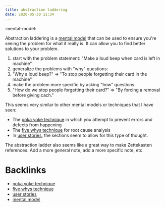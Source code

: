 ```yaml
---
title: abstraction laddering
date: 2020-05-30 11:34
---
```


:mental-model:

Abstraction laddering is a [mental model](82) that can be used to ensure you're
seeing the problem for what it really is. It can allow you to find better solutions
to your problem.

1. start with the problem statement: "Make a loud beep when card is left in machine"
2. generalize the problems with "why" questions:
  1. "Why a loud beep?" => "To stop people forgetting their card in the machine"
3. make the problem more specific by asking "how" questions:
  1. "How do we stop people forgetting their card?" => "By forcing a removal before giving cach."

This seems very similar to other mental models or techniques that I have seen:

- The [poka yoke technique](79) in which you attempt to prevent errors and defects from happening
- The [five whys technique](80) for root cause analysis
- In [user stories](81), the sections seem to allow for this type of thought.

The abstraction ladder also seems like a great way to make Zettekasten references. Add a 
more general note, add a more specific note, etc.


# Backlinks
  - [poka yoke technique](79)
  - [five whys technique](80)
  - [user stories](81)
  - [mental model](82)
